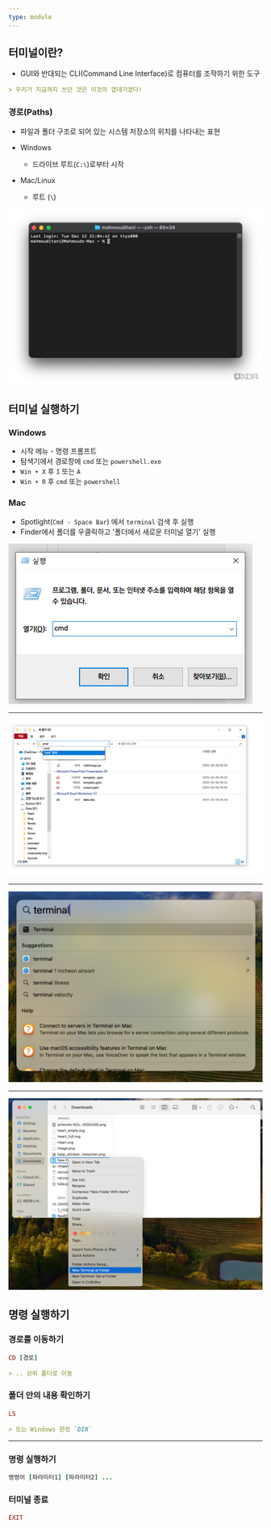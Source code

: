 ```yaml
---
type: module
---
```

## 터미널이란?

- GUI와 반대되는 CLI(Command Line Interface)로 컴퓨터를 조작하기 위한 도구

```markdown
> 우리가 지금까지 쓰던 것은 이것의 껍데기였다!
```

### 경로(Paths)

- 파일과 폴더 구조로 되어 있는 시스템 저장소의 위치를 나타내는 표현

- Windows
	- 드라이브 루트(`C:\`)로부터 시작
- Mac/Linux
	- 루트 (`\`)

![](../attachments/terminal.png)

## 터미널 실행하기

### Windows

- 시작 메뉴 - 명령 프롬프트
- 탐색기에서 경로창에 `cmd` 또는 `powershell.exe`
- `Win + X` 후 `I` 또는 `A`
- `Win + R` 후 `cmd` 또는 `powershell`

### Mac

- Spotlight(`Cmd - Space Bar`) 에서 `terminal` 검색 후 실행
- Finder에서 폴더를 우클릭하고 '폴더에서 새로운 터미널 열기' 실행

![](../attachments/code-windows_run.png)

---

![](../attachments/code-windows_at_folder.png)

---

![](../attachments/code-mac_terminal.png)

---

![](../attachments/code-open_terminal_at_folder.png)

## 명령 실행하기

### 경로를 이동하기

```ruby
CD [경로]
```

```markdown
> .. 상위 폴더로 이동
```



### 폴더 안의 내용 확인하기

```ruby
LS
```

```markdown
> 또는 Windows 한정 `DIR`
```



***

### 명령 실행하기

```ruby
명령어 [파라미터1] [파라미터2] ...
```

### 터미널 종료

```ruby
EXIT
```